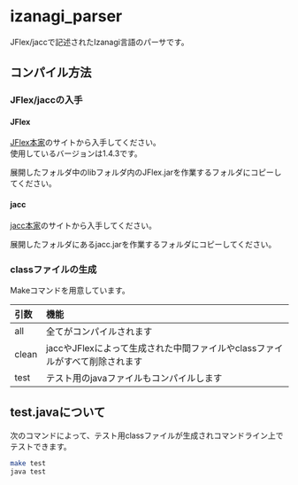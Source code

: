 izanagi_parser
==============

JFlex/jaccで記述されたIzanagi言語のパーサです。  

## コンパイル方法
### JFlex/jaccの入手
#### JFlex
[JFlex本家](http://jflex.de/)のサイトから入手してください。  
使用しているバージョンは1.4.3です。

展開したフォルダ中のlibフォルダ内のJFlex.jarを作業するフォルダにコピーしてください。

#### jacc
[jacc本家](http://web.cecs.pdx.edu/~mpj/jacc/)のサイトから入手してください。  

展開したフォルダにあるjacc.jarを作業するフォルダにコピーしてください。


### classファイルの生成
Makeコマンドを用意しています。

| 引数  | 機能                                                                         |
| :---- | :--------------------------------------------------------------------------- |
| all   | 全てがコンパイルされます                                                     |
| clean | jaccやJFlexによって生成された中間ファイルやclassファイルがすべて削除されます |
| test  | テスト用のjavaファイルもコンパイルします                                     |


## test.javaについて
次のコマンドによって、テスト用classファイルが生成されコマンドライン上でテストできます。

``` bash
make test
java test
```
